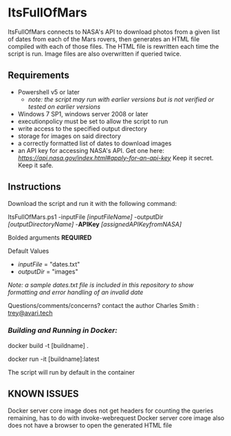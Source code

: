 # ItsFullOfMars

ItsFullOfMars connects to NASA's API to download photos from a given list of dates from each of the Mars rovers,
then generates an HTML file compiled with each of those files. The HTML file is rewritten each time the script is run.
Image files are also overwritten if queried twice.
## Requirements

  - Powershell v5 or later
    - _note: the script may run with earlier versions but is not verified or tested on earlier versions_
  - Windows 7 SP1, windows server 2008 or later
  - executionpolicy must be set to allow the script to run
  - write access to the specified output directory
  - storage for images on said directory
  - a correctly formatted list of dates to download images
  - an API key for accessing NASA's API. Get one here: _https://api.nasa.gov/index.html#apply-for-an-api-key_ Keep it secret. Keep it safe.


## Instructions

Download the script and run it with the following command:

ItsFullOfMars.ps1 -inputFile _[inputFileName]_ -outputDir _[outputDirectoryName]_ -**APIKey** _[assignedAPIKeyfromNASA]_

Bolded arguments **REQUIRED**

Default Values
  - _inputFile_ = "dates.txt"
  - _outputDir_ = "images"


_Note: a sample dates.txt file is included in this repository to show formatting and error handling of an invalid date_

Questions/comments/concerns? contact the author Charles Smith : trey@avari.tech

### _Building and Running in Docker:_
  docker build -t [buildname] .

  docker run -it [buildname]:latest

  The script will run by default in the container

## KNOWN ISSUES
  Docker server core image does not get headers for counting the queries remaining, has to do with invoke-webrequest
  Docker server core image also does not have a browser to open the generated HTML file
